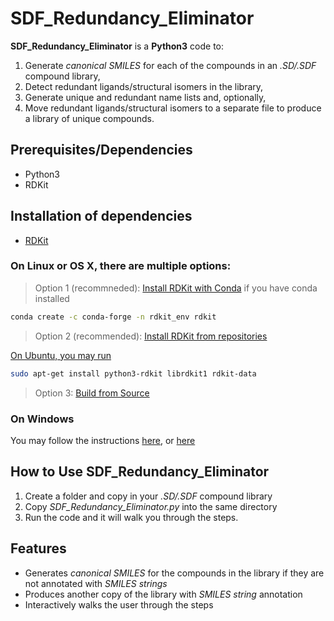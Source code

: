 # SDF_Redundancy_Eliminator

**SDF_Redundancy_Eliminator** is a **Python3** code to: 
 1. Generate *canonical SMILES* for each of the compounds in an *.SD/.SDF* compound library, 
 2. Detect redundant ligands/structural isomers in the library,  
 3. Generate unique and redundant name lists and, optionally,  
 4. Move redundant ligands/structural isomers to a separate file to produce a library of unique compounds.


## Prerequisites/Dependencies

* Python3
* RDKit

## Installation of dependencies
* [RDKit](https://www.rdkit.org/docs/Install.html)

### On Linux or OS X, there are multiple options:
> Option 1 (recommneded): [Install RDKit with Conda](https://www.rdkit.org/docs/Install.html#how-to-install-rdkit-with-conda) if you have conda installed

 ```bash
 conda create -c conda-forge -n rdkit_env rdkit
 ```

> Option 2 (recommended): [Install RDKit from repositories](https://www.rdkit.org/docs/Install.html#installation-from-repositories)

[On Ubuntu, you may run](https://www.rdkit.org/docs/Install.html#ubuntu-12-04-and-later)

 ```bash
sudo apt-get install python3-rdkit librdkit1 rdkit-data
```

> Option 3: [Build from Source](https://www.rdkit.org/docs/Install.html#building-from-source)

### On Windows
You may follow the instructions [here](https://www.rdkit.org/docs/Install.html#windows), or [here](https://www.rdkit.org/docs/Install.html#cross-platform-under-anaconda-python-fastest-install)

## How to Use SDF_Redundancy_Eliminator
1. Create a folder and copy in your *.SD/.SDF* compound library
2. Copy *SDF_Redundancy_Eliminator.py* into the same directory
3. Run the code and it will walk you through the steps.


## Features
* Generates *canonical SMILES* for the compounds in the library if they are not annotated with *SMILES strings*
* Produces another copy of the library with *SMILES string* annotation
* Interactively walks the user through the steps